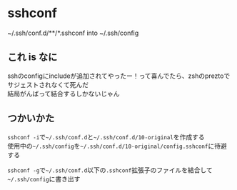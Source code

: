 # sshconf
~/.ssh/conf.d/**/*.sshconf into ~/.ssh/config

## これ is なに

sshのconfigにincludeが追加されてやったー！って喜んでたら、zshのpreztoでサジェストされなくて死んだ  
結局がんばって結合するしかないじゃん

## つかいかた

`sshconf -i`で`~/.ssh/conf.d`と`~/.ssh/conf.d/10-original`を作成する  
使用中の`~/.ssh/config`を`~/.ssh/conf.d/10-original/config.sshconf`に待避する

`sshconf -g`で`~/.ssh/conf.d`以下の`.sshconf`拡張子のファイルを結合して`~/.ssh/config`に書き出す
